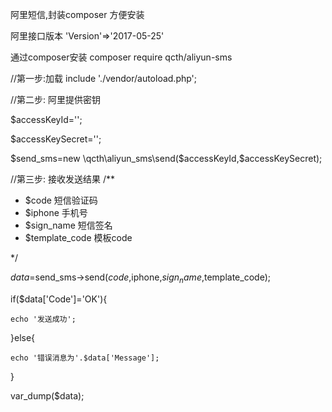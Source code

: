 阿里短信,封装composer 方便安装

阿里接口版本 'Version'=>'2017-05-25'


通过composer安装
composer require qcth/aliyun-sms

//第一步:加载
include './vendor/autoload.php';


//第二步: 阿里提供密钥

$accessKeyId='';

$accessKeySecret='';

$send_sms=new \qcth\aliyun_sms\send($accessKeyId,$accessKeySecret);


//第三步: 接收发送结果
/**
  * $code  短信验证码
  * $iphone 手机号
  * $sign_name 短信签名
  * $template_code  模板code
  
 */
 
$data=$send_sms->send($code,$iphone,$sign_name,$template_code);




if($data['Code']='OK'){

    echo '发送成功';
	
}else{

    echo '错误消息为'.$data['Message'];
	
}



var_dump($data);



